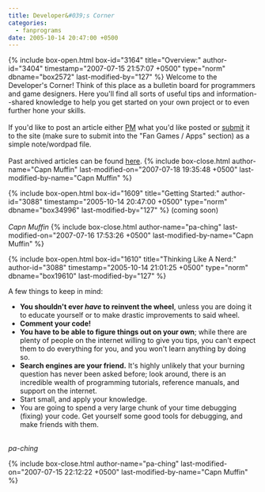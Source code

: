 ```yaml
---
title: Developer&#039;s Corner
categories:
  - fanprograms
date: 2005-10-14 20:47:00 +0500
---
```

{% include box-open.html box-id="3164" title="Overview:" author-id="3404" timestamp="2007-07-15 21:57:07 +0500" type="norm" dbname="box2572" last-modified-by="127" %}
Welcome to the Developer's Corner! Think of this place as a bulletin board for programmers and game designers. Here you'll find all sorts of useful tips and information--shared knowledge to help you get started on your own project or to even further hone your skills.<br />
<br />
If you'd like to post an article either <a href="http://starmen.net/forum/?t=ppost&toi=3404">PM</a> what you'd like posted or <a href="/submit">submit</a> it to the site (make sure to submit into the "Fan Games / Apps" section) as a simple note/wordpad file.<br />
<br />
Past archived articles can be found <a href="/fanprograms/articles/archives.php">here</a>.
{% include box-close.html author-name="Capn Muffin" last-modified-on="2007-07-18 19:35:48 +0500" last-modified-by-name="Capn Muffin" %}

{% include box-open.html box-id="1609" title="Getting Started:" author-id="3088" timestamp="2005-10-14 20:47:00 +0500" type="norm" dbname="box34996" last-modified-by="127" %}
(coming soon)
<br />
<br />
<i>Capn Muffin</i>
{% include box-close.html author-name="pa-ching" last-modified-on="2007-07-16 17:53:26 +0500" last-modified-by-name="Capn Muffin" %}

{% include box-open.html box-id="1610" title="Thinking Like A Nerd:" author-id="3088" timestamp="2005-10-14 21:01:25 +0500" type="norm" dbname="box19610" last-modified-by="127" %}
<p>
A few things to keep in mind:
<ul>
 <li><b>You shouldn't ever <i>have</i> to reinvent the wheel</b>, unless you are doing it to educate yourself or to make drastic improvements to said wheel.</li>
 <li><b>Comment your code!</b></li> <!-- like this! you win 1 NerdPoint(TM) for spotting me! -->
 <li><b>You have to be able to figure things out on your own</b>; while there are plenty of people on the internet willing to give you tips, you can't expect them to do everything for you, and you won't learn anything by doing so.</li>
 <li><b>Search engines are your friend.</b> It's highly unlikely that your burning question has never been asked before; look around, there is an incredible wealth of programming tutorials, reference manuals, and support on the internet.</li>
 <li>Start small, and apply your knowledge.</li>
 <li>You are going to spend a very large chunk of your time debugging (fixing) your code. Get yourself some good tools for debugging, and make friends with them.</li>
</ul>
</p>
<br />
<i>pa-ching</i>

{% include box-close.html author-name="pa-ching" last-modified-on="2007-07-15 22:12:22 +0500" last-modified-by-name="Capn Muffin" %}

